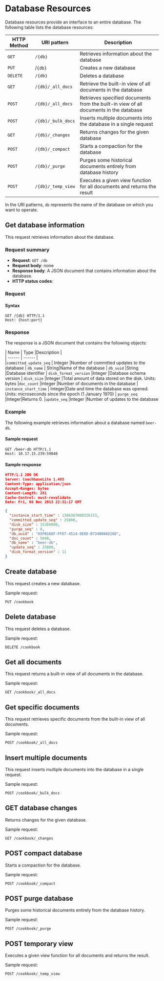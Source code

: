 # Database Resources

Database resources provide an interface to an entire database. 
The following table lists the database resources:

|HTTP Method | URI pattern | Description  |
| ------	| ------	| ------	|  
| `GET`    | `/{db}`                     | Retrieves information about the database 
| `PUT`    | /`{db}`                     | Creates a new database
| `DELETE` | `/{db}`                     | Deletes a database 
| `GET`    | `/{db}/_all_docs`           | Retrieve the built-in view of all documents in the database  
| `POST`   | `/{db}/_all_docs`           | Retrieves specified documents from the built-in view of all documents in the database   
| `POST`   | `/{db}/_bulk_docs`          | Inserts multiple documents into the database in a single request
| `GET`    | `/{db}/_changes`            | Returns changes for the given database  
| `POST`   | `/{db}/_compact`            | Starts a compaction for the database  
| `POST`   | `/{db}/_purge`              | Purges some historical documents entirely from database history  
| `POST`   | `/{db}/_temp_view`          | Executes a given view function for all documents and returns the result    |

In the URI patterns, `db` represents the name of the database on which you want to operate.

## Get database information

This request retrieves information about the database.

### Request summary

* **Request**: `GET /db`
* **Request body**: none
* **Response body**: A JSON document that contains information about the database.
* **HTTP status codes**:

### Request

#### Syntax

```
GET /{db} HTTP/1.1
Host: {host:port}
```

### Response

The response is a JSON document that contains the following objects:

| Name | Type |Description |  
|  ------	| ------	|  
|`committed_update_seq` | Integer |Number of committed updates to the database 
| `db_name` | String|Name of the database
| `db_uuid` |String |Database identifier
| `disk_format_version` |Integer |Database schema version
| `disk_size` |Integer |Total amount of data stored on the disk. Units: bytes 
|`doc_count` |Integer |Number of documents in the database
| `instance_start_time` | Integer|Date and time the database was opened. Units:  microseconds since the epoch (1 January 1970)
| `purge_seq` |Integer|Returns 0.
|`update_seq` |Integer  |Number of updates to the database


### Example

The following example retrieves information about a database named `beer-db`.
#### Sample request
```
GET /beer-db HTTP/1.1
Host: 10.17.15.239:59840
```

#### Sample response

```json
HTTP/1.1 200 OK
Server: CouchbaseLite 1.485
Content-Type: application/json
Accept-Ranges: bytes
Content-Length: 281
Cache-Control: must-revalidate
Date: Fri, 06 Dec 2013 22:31:17 GMT

{
  "instance_start_time" : 1386367000326153,
  "committed_update_seq" : 25800,
  "disk_size" : 15360000,
  "purge_seq" : 0,
  "db_uuid" : "65FB16DF-FFD7-4514-9E8D-B734B066D28D",
  "doc_count" : 5048,
  "db_name" : "beer-db",
  "update_seq" : 25800,
  "disk_format_version" : 11
}
```
## Create database

This request creates a new database.

Sample request:

	PUT /cookbook

## Delete database

This request deletes a database.

Sample request:

	DELETE /cookbook

## Get all documents
This request returns a built-in view of all documents in the database.

Sample request:

	GET /cookbook/_all_docs



## Get specific documents
This request retrieves specific documents from the built-in view of all documents.

Sample request:

	POST /cookbook/_all_docs



## Insert multiple documents
This request inserts multiple documents into the database in a single request.

Sample request:

	POST /cookbook/_bulk_docs



## GET database changes
Returns changes for the given database.

Sample request:

	GET /cookbook/_changes


## POST compact database 
Starts a compaction for the database.

Sample request:

	POST /cookbook/_compact


## POST purge database
Purges some historical documents entirely from the database history.

Sample request:

	POST /cookbook/_purge


## POST temporary view
Executes a given view function for all documents and returns the result.

Sample request:

	POST /cookbook/_temp_view


